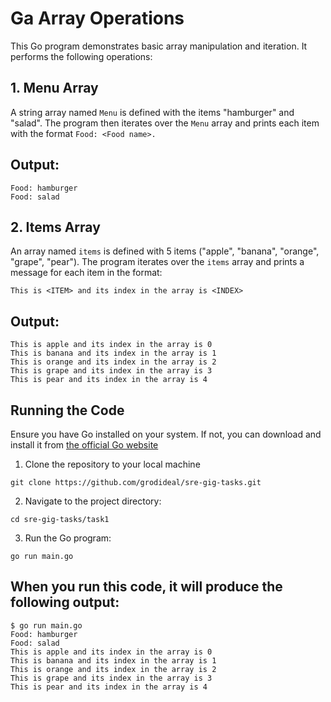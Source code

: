 # Ga Array Operations
This Go program demonstrates basic array manipulation and iteration. It performs the following operations:

## 1. Menu Array
A string array named `Menu` is defined with the items "hamburger" and "salad". The program then iterates over the `Menu` array and prints each item with the format `Food: <Food name>.`
## Output:
```
Food: hamburger
Food: salad
```
## 2. Items Array
An array named `items` is defined with 5 items ("apple", "banana", "orange", "grape", "pear"). The program iterates over the `items` array and prints a message for each item in the format:
```
This is <ITEM> and its index in the array is <INDEX>
```
## Output:
```
This is apple and its index in the array is 0
This is banana and its index in the array is 1
This is orange and its index in the array is 2
This is grape and its index in the array is 3
This is pear and its index in the array is 4

```
## Running the Code
Ensure you have Go installed on your system. If not, you can download and install it from [the official Go website](https://golang.org/dl/)

1. Clone the repository to your local machine 
```
git clone https://github.com/grodideal/sre-gig-tasks.git
```
2. Navigate to the project directory:
```
cd sre-gig-tasks/task1
```
3. Run the Go program:
```
go run main.go
```
## When you run this code, it will produce the following output:
```
$ go run main.go
Food: hamburger
Food: salad
This is apple and its index in the array is 0
This is banana and its index in the array is 1
This is orange and its index in the array is 2
This is grape and its index in the array is 3
This is pear and its index in the array is 4
```
